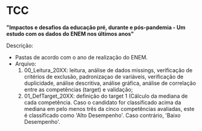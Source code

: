 # TCC

**"Impactos e desafios da educação pré, durante e
pós-pandemia - Um estudo com os dados do ENEM
nos últimos anos"**

Descrição: 
- Pastas de acordo com o ano de realização do ENEM.
- Arquivo:
    1) 00_Leitura_20XX: leitura, análise de dados missings, verificação de critérios de exclusão, padronizaçao de variáveis, verificação de duplicidade, análise descritiva, análise gráfica, análise de correlação entre as competências (target) e validação;
    2) 01_DefTarget_20XX: definição do target 1 (Cálculo da mediana de cada competência. Caso o candidato for classificado acima da mediana em pelo menos três da cinco competências avaliadas, este é classificado como 'Alto Desempenho'. Caso contrário, 'Baixo Desempenho'.



